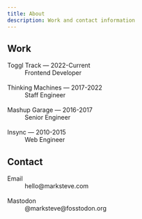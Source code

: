 ```yaml
---
title: About
description: Work and contact information
---
```


## Work
<dl>
  <dt>Toggl Track &mdash; 2022-Current</dt>
  <dd>Frontend Developer<br /><br /></dd>
  <dt>Thinking Machines &mdash; 2017-2022</dt>
  <dd>Staff Engineer<br /><br /></dd>
  <dt>Mashup Garage &mdash; 2016-2017</dt>
  <dd>Senior Engineer<br /><br /></dd>
  <dt>Insync &mdash; 2010-2015</dt>
  <dd>Web Engineer</dd>
</dl>

## Contact
<dl>
  <dt>Email</dt>
  <dd>hello@marksteve.com<br /><br /></dd>
  <dt>Mastodon</dt>
  <dd>@marksteve@fosstodon.org</dd>
</dl>
